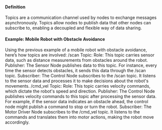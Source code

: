 #### Definition
Topics are a communication channel used by nodes to exchange messages asynchronously. Topics allow nodes to publish data that other nodes can subscribe to, enabling a decoupled and flexible way of data sharing.

#### Example: Mobile Robot with Obstacle Avoidance
Using the previous example of a mobile robot with obstacle avoidance, here’s how topics are involved:
    /scan Topic:
        Role: This topic carries sensor data, such as distance measurements from obstacles around the robot.
        Publisher: The Sensor Node publishes data to this topic. For instance, every time the sensor detects obstacles, it sends this data through the /scan topic.
        Subscriber: The Control Node subscribes to the /scan topic. It listens to the sensor data and processes it to make decisions about the robot's movements.
    /cmd_vel Topic:
        Role: This topic carries velocity commands, which dictate the robot's speed and direction.
        Publisher: The Control Node publishes velocity commands to this topic after processing the sensor data. For example, if the sensor data indicates an obstacle ahead, the control node might publish a command to stop or turn the robot.
        Subscriber: The Motor Driver Node subscribes to the /cmd_vel topic. It listens to the commands and translates them into motor actions, making the robot move accordingly.